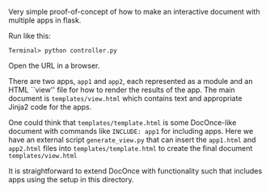 Very simple proof-of-concept of how to make an interactive document with
multiple apps in flask.

Run like this:

```
Terminal> python controller.py
```
Open the URL in a browser.

There are two apps, `app1` and `app2`, each represented as a module and
an HTML ``view'' file for how to render the results of the app.
The main document is `templates/view.html` which contains text and
appropriate Jinja2 code for the apps.

One could think that `templates/template.html` is some DocOnce-like
document with commands like `INCLUDE: app1` for including apps. Here
we have an external script `generate_view.py` that can insert the
`app1.html` and `app2.html` files into `templates/template.html` to
create the final document `templates/view.html`

It is straightforward to extend DocOnce with functionality such that
includes apps using the setup in this directory.

